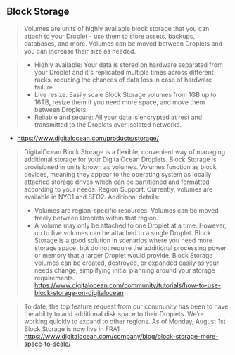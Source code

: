 ## Block Storage

> Volumes are units of highly available block storage that you can attach to your Droplet - use them to store assets, backups, databases, and more. Volumes can be moved between Droplets and you can increase their size as needed.

> - Highly available: Your data is stored on hardware separated from your Droplet and it's replicated multiple times across different racks, reducing the chances of data loss in case of hardware failure.
> - Live resize: Easily scale Block Storage volumes from 1GB up to 16TB, resize them if you need more space, and move them between Droplets.
> - Reliable and secure: All your data is encrypted at rest and transmitted to the Droplets over isolated networks.
- https://www.digitalocean.com/products/storage/


> DigitalOcean Block Storage is a flexible, convenient way of managing additional storage for your DigitalOcean Droplets. Block Storage is provisioned in units known as volumes. Volumes function as block devices, meaning they appear to the operating system as locally attached storage drives which can be partitioned and formatted according to your needs.
> Region Support: Currently, volumes are available in NYC1 and SFO2.
> Additional details:
> - Volumes are region-specific resources. Volumes can be moved freely between Droplets within that region.
> - A volume may only be attached to one Droplet at a time. However, up to five volumes can be attached to a single Droplet.
> Block Storage is a good solution in scenarios where you need more storage space, but do not require the additional processing power or memory that a larger Droplet would provide. Block Storage volumes can be created, destroyed, or expanded easily as your needs change, simplifying initial planning around your storage requirements.
> https://www.digitalocean.com/community/tutorials/how-to-use-block-storage-on-digitalocean

> To date, the top feature request from our community has been to have the ability to add additional disk space to their Droplets.
> We’re working quickly to expand to other regions.
> As of Monday, August 1st Block Storage is now live in FRA1
> https://www.digitalocean.com/company/blog/block-storage-more-space-to-scale/
